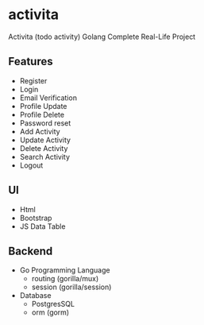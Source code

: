 # activita

Activita (todo activity) Golang Complete Real-Life Project

## Features

- Register
- Login
- Email Verification
- Profile Update
- Profile Delete
- Password reset
- Add Activity
- Update Activity
- Delete Activity
- Search Activity
- Logout

## UI

- Html
- Bootstrap
- JS Data Table

## Backend

- Go Programming Language
  - routing (gorilla/mux)
  - session (gorilla/session)
- Database
  - PostgresSQL
  - orm (gorm)

